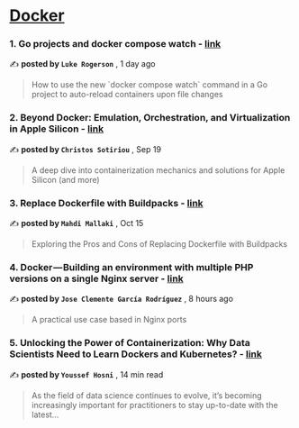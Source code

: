 
<h1><a href=https://medium.com/tag/docker/recommended target="_blank" rel="noopener noreferrer">Docker</a></h1>
<h3>1. Go projects and docker compose watch - <a href=https://medium.com/@lukerogerson/go-projects-and-docker-compose-watch-e98af8c497bf?source=tag_recommended_feed---------0-84----------docker----------dd9f8fee_b5bd_499b_a34d_1e558862ff5d------- target="_blank" rel="noopener noreferrer">link</a></h3>

✍️ **posted by `Luke Rogerson`** <date> , 1 day ago</date>

<blockquote>How to use the new `docker compose watch` command in a Go project to auto-reload containers upon file changes</blockquote>

<h3>2. Beyond Docker: Emulation, Orchestration, and Virtualization in Apple Silicon - <a href=https://medium.com/itnext/beyond-docker-emulation-orchestration-and-virtualization-in-apple-silicon-34011259cd91?source=tag_recommended_feed---------1-107----------docker----------dd9f8fee_b5bd_499b_a34d_1e558862ff5d------- target="_blank" rel="noopener noreferrer">link</a></h3>

✍️ **posted by `Christos Sotiriou`** <date> , Sep 19</date>

<blockquote>A deep dive into containerization mechanics and solutions for Apple Silicon (and more)</blockquote>

<h3>3. Replace Dockerfile with Buildpacks - <a href=https://medium.com/itnext/replace-dockerfile-with-buildpacks-f7e435ad2bfc?source=tag_recommended_feed---------2-85----------docker----------dd9f8fee_b5bd_499b_a34d_1e558862ff5d------- target="_blank" rel="noopener noreferrer">link</a></h3>

✍️ **posted by `Mahdi Mallaki`** <date> , Oct 15</date>

<blockquote>Exploring the Pros and Cons of Replacing Dockerfile with Buildpacks</blockquote>

<h3>4. Docker — Building an environment with multiple PHP versions on a single Nginx server - <a href=https://medium.com/@joseclementegarciarodriguez/docker-building-an-environment-with-multiple-php-versions-on-a-single-nginx-server-438108addd28?source=tag_recommended_feed---------3-84----------docker----------dd9f8fee_b5bd_499b_a34d_1e558862ff5d------- target="_blank" rel="noopener noreferrer">link</a></h3>

✍️ **posted by `Jose Clemente García Rodríguez`** <date> , 8 hours ago</date>

<blockquote>A practical use case based in Nginx ports</blockquote>

<h3>5. Unlocking the Power of Containerization: Why Data Scientists Need to Learn Dockers and Kubernetes? - <a href=https://medium.com/gitconnected/unlocking-the-power-of-containerization-why-data-scientists-need-to-learn-dockers-and-kubernetes-b112456c62fc?source=tag_recommended_feed---------4-107----------docker----------dd9f8fee_b5bd_499b_a34d_1e558862ff5d------- target="_blank" rel="noopener noreferrer">link</a></h3>

✍️ **posted by `Youssef Hosni`** <date> , 14 min read</date>

<blockquote>As the field of data science continues to evolve, it’s becoming increasingly important for practitioners to stay up-to-date with the latest…</blockquote>

